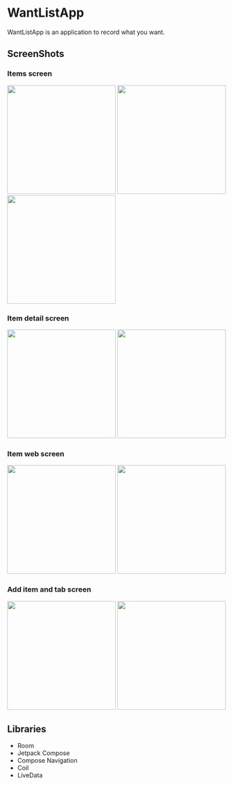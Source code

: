 # WantListApp

WantListApp is an application to record what you want.

## ScreenShots
### Items screen
<img src="https://github.com/user-attachments/assets/3da84f33-ba76-45c3-a59d-12f2a0616195" alt="" width="250px">
<img src="https://github.com/user-attachments/assets/06d9c69d-8903-4ef4-864e-947afa0c2583" alt="" width="250px">
<img src="https://github.com/user-attachments/assets/03558c95-f864-4b0b-b938-4ccefc2600be" alt="" width="250px">

### Item detail screen
<img src="https://github.com/user-attachments/assets/b8f781f0-7f6d-44bb-83cb-54691f3eb9e0" alt="" width="250px">
<img src="https://github.com/user-attachments/assets/6318e701-0e18-476e-ab39-23233027801c" alt="" width="250px">

### Item web screen
<img src="https://github.com/user-attachments/assets/b80a2872-9160-462a-bcd6-bb62c1bf3dce" alt="" width="250px">
<img src="https://github.com/user-attachments/assets/c9174e33-bd9d-4722-bc44-dc4d3b1d0f52" alt="" width="250px">

### Add item and tab screen
<img src="https://github.com/user-attachments/assets/29a66683-55de-4d07-b3b3-5b0ebf197fb8" alt="" width="250px">
<img src="https://github.com/user-attachments/assets/3a203111-b46a-4abd-9550-c8585b4b83d7" alt="" width="250px">

## Libraries
* Room
* Jetpack Compose
* Compose Navigation
* Coil
* LiveData
